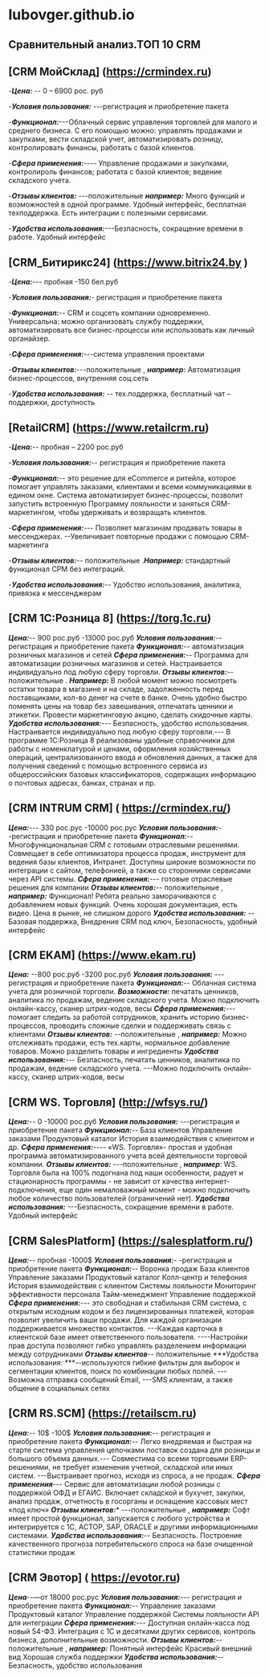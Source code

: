 # lubovger.github.io
## Сравнительный анализ.ТОП 10 CRM

## [CRM  МойСклад] (https://crmindex.ru)


-***Цена:*** -- 0 – 6900 рос. руб

-***Условия пользования:*** ---регистрация и приобретение пакета

-***Функционал:***---Облачный сервис управления торговлей для малого и среднего бизнеса. С его помощью можно: управлять продажами и закупками, вести складской учет, автоматизировать розницу, контролировать финансы, работать с базой клиентов.

-***Сфера применения:***---- Управление продажами и закупками,
контролироль финансов;
работата с базой клиентов;
ведение складского учета.

-***Отзывы клиентов:*** ---положительные ***например:*** Много функций и возможностей в одной программе. Удобный интерфейс, бесплатная техподдержка. Есть интеграции с полезными сервисами.

-***Удобства использования:***---Безпасность, сокращение времени в работе.
Удобный интерфейc

## [CRM_Битирикс24] (https://www.bitrix24.by )


-***Цена:***--- пробная -150 бел.руб

-***Условия пользования:***- регистрация и приобретение пакета

-***Функционал:***--  CRM и соцсеть компании одновременно. Универсальна: можно организовать службу поддержки, автоматизировать все бизнес-процессы или использовать как личный органайзер. 

-***Сфера применения:***---система управления проектами

-***Отзывы клиентов:***---положительные , ***например:*** Автоматизация бизнес-процессов, внутренняя соц.сеть

-***Удобства использования:*** -- тех.поддержка, бесплатный чат –поддержки, доступность 


## [RetailCRM] (https://www.retailcrm.ru)


-***Цена:***-- пробная – 2200 рос.руб

-***Условия пользования:***-- регистрация и приобретение пакета

-***Функционал:***-- это решение для eCommerce и ритейла, которое помогает управлять заказами, клиентами и всеми коммуникациями в едином окне. Система автоматизирует бизнес-процессы, позволит запустить встроенную Программу лояльности и заняться CRM-маркетингом, чтобы удерживать и возвращать клиентов.

-***Сфера применения:***---  Позволяет магазинам продавать товары в мессенджерах. --Увеличивает повторные продажи с помощью CRM-маркетинга

-***Отзывы клиентов:***-- положительные .***Например:*** стандартный функционал СРМ без интеграций.

-***Удобства использования:***-- Удобство использования, аналитика, привязка к мессенджерам 

## [CRM 1С:Розница 8] (https://torg.1c.ru)


***Цена:***-- 900 рос.руб  -13000 рос.руб
***Условия пользования:***-- регистрация и приобретение пакета
***Функционал:***-- автоматизация розничных магазинов и сетей
***Сфера применения:***--  Программа для автоматизации розничных магазинов и сетей. Настраивается индивидуально под любую сферу торговли.
***Отзывы клиентов:***-- положительные . ***Например:*** В любой момент можно посмотреть остатки товара в магазине и на складе, задолженность перед поставщиками, кол-во денег на счете в банке. Очень удобно быстро поменять цены на товар без завешивания, отпечатать ценники и этикетки. Провести маркетинговую акцию, сделать скидочные карты.
***Удобства использования:***--- Безпасность, удобство использования. Настраивается индивидуально под любую сферу торговли.--- В программе 1С:Розница 8 реализованы удобные справочники для работы с номенклатурой и ценами, оформления хозяйственных операций, централизованного ввода и обновления данных, а также для получения сведений с помощью встроенного сервиса из общероссийских базовых классификаторов, содержащих информацию о почтовых адресах, банках, странах и пр.

## [CRM INTRUM CRM] ( https://crmindex.ru/)


***Цена:***--- 330 рос.рус -10000 рос.рус
***Условия пользования:***- -регистрация и приобретение пакета
***Функционал:***-- Многофункциональная CRM с готовыми отраслевыми решениями. Совмещает в себе оптимизатора процесса продаж, инструмент для ведения базы клиентов, Интранет. Доступны широкие возможности по интеграции с сайтом, телефонией, а также со сторонними сервисами через API системы.
***Сфера применения:***---  готовые отраслевые решения для компании
***Отзывы клиентов:***-- положительные , ***например:*** Функционал! Ребята реально заморачиваются с добавлением новых функций. Очень хорошая документация, есть видео. Цена в рынке, не слишком дорого
***Удобства использования:*** --Базовая поддержка, Внедрение CRM под ключ, Безопасность, удобный интерфейс 

## [CRM EKAM] (https://www.ekam.ru)


***Цена:*** --800 рос.руб  -3200 рос.руб
***Условия пользования:*** ---регистрация и приобретение пакета
***Функционал:***-- Облачная система учета для розничной торговли.
***Возможности:*** печатать ценников, аналитика по продажам, ведение складского учета. Можно подключить онлайн-кассу, сканер штрих-кодов, весы
***Сфера применения:***---помогает следить за работой сотрудников, хранить историю бизнес-процессов, проводить сложные сделки и поддерживать связь с клиентами
***Отзывы клиентов:*** --положительные , ***например:*** Можно отслеживать продажи, есть тех.карты, нормальное добавление товаров. Можно разделить товары и ингредиенты
***Удобства использования:***--- Безпасность, печатать ценников, аналитика по продажам, ведение складского учета. ---Можно подключить онлайн-кассу, сканер штрих-кодов, весы

## [CRM  WS. Торговля] (http://wfsys.ru/)


***Цена:***-- 0 -10000 рос.руб
***Условия пользования:*** ---регистрация и приобретение пакета
***Функционал:***--   База клиентов  Управление заказами  Продуктовый каталог  История взаимодействия с клиентом и др.
***Сфера применения:***---- «WS. Торговля»- простая и удобная программа автоматизированного учета всей деятельности торговой компании.
***Отзывы клиентов:*** ---положительные , ***например***: WS. Торговля была на 100% подогнана под наши особенности, радует и стационарность программы - не зависит от качества интернет-подключения, еще один немаловажный момент - можно подключить любое количество пользователей (ограничений нет).
***Удобства использования:*** ---Безпасность, сокращение времени в работе.
Удобный интерфейc

## [CRM SalesPlatform] (https://salesplatform.ru/)


***Цена:***-- пробная -1000$
***Условия пользования:***- -регистрация и приобретение пакета
***Функционал:***--   Воронка продаж  База клиентов  Управление заказами  Продуктовый каталог  Колл-центр и телефония  История взаимодействия с клиентом  Системы лояльности  Мониторинг эффективности персонала  Тайм-менеджмент  Управление поддержкой
***Сфера применения:***---  это свободная и стабильная CRM система, с открытым исходным кодом и без лицензированных платежей, которая позволит увеличить ваши продажи. Для каждой организации поддерживается множество контактов. ---Каждая карточка в клиентской базе имеет ответственного пользователя. ----Настройки прав доступа позволяют гибко управлять разделением информации между сотрудниками
***Отзывы клиентов***-- положительные 
***Удобства использования: ***--используются гибкие фильтры для выборок и сегментации клиентов, поиск по комбинации любых полей. ---Возможна отправка сообщений Email, ---SMS клиентам, а также общение в социальных сетях

## [CRM RS.SCM] (https://retailscm.ru)


***Цена:***-- 10$ -100$
***Условия пользования:***-- регистрация и приобретение пакета
***Функционал:***-- Легко внедряемая и быстрая на старте система управления цепочками поставок создана для розницы и большого объема данных.--- Совместима со всеми торговыми ERP-решениями, не требует изменения учетной, складской или иных систем. ---Выстраивает прогноз, исходя из спроса, а не продаж.
***Сфера применения***---  Сервис для автоматизации любой розницы с поддержкой ОФД и ЕГАИС. Включает складской и бухучет, закупки, анализ продаж, отчетность в госорганы и оснащение кассовых мест «под ключ»
***Отзывы клиентов:**** ---положительные , ***например:*** Софт имеет простой функционал, запускается с любого устройства и интегрируется с 1С, АСТОР, SAP, ORACLE и другими информационными системами.
***Удобства использования:***-- Безпасность. Построение качественного прогноза потребительского спроса на базе очищенной статистики продаж

## [CRM Эвотор] ( https://evotor.ru)


***Цена***--—от 18000 рос.рус
***Условия пользования:***--- регистрация и приобретение пакета
***Функционал:***--   Управление заказами  Продуктовый каталог Управление поддержкой  Системы лояльности  API для интеграции
***Сфера применения:***--- Доступная онлайн-касса под новый 54-ФЗ. Интеграция с 1С и десятками других сервисов, контроль бизнеса, дополнительные возможности.
***Отзывы клиентов:***-- положительные , ***например:*** Понятный интерфейс Красивый внешний вид Хорошая служба поддержки
***Удобства использования:***-- Безпасность, удобство использования
